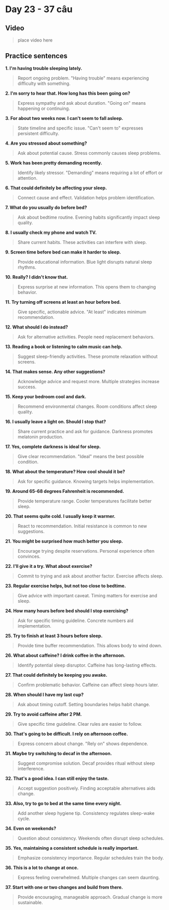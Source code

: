 # Day 23 - 37 câu

## Video
> place video here

## Practice sentences

**1. I'm having trouble sleeping lately.**
> Report ongoing problem. "Having trouble" means experiencing difficulty with something.

**2. I'm sorry to hear that. How long has this been going on?**
> Express sympathy and ask about duration. "Going on" means happening or continuing.

**3. For about two weeks now. I can't seem to fall asleep.**
> State timeline and specific issue. "Can't seem to" expresses persistent difficulty.

**4. Are you stressed about something?**
> Ask about potential cause. Stress commonly causes sleep problems.

**5. Work has been pretty demanding recently.**
> Identify likely stressor. "Demanding" means requiring a lot of effort or attention.

**6. That could definitely be affecting your sleep.**
> Connect cause and effect. Validation helps problem identification.

**7. What do you usually do before bed?**
> Ask about bedtime routine. Evening habits significantly impact sleep quality.

**8. I usually check my phone and watch TV.**
> Share current habits. These activities can interfere with sleep.

**9. Screen time before bed can make it harder to sleep.**
> Provide educational information. Blue light disrupts natural sleep rhythms.

**10. Really? I didn't know that.**
> Express surprise at new information. This opens them to changing behavior.

**11. Try turning off screens at least an hour before bed.**
> Give specific, actionable advice. "At least" indicates minimum recommendation.

**12. What should I do instead?**
> Ask for alternative activities. People need replacement behaviors.

**13. Reading a book or listening to calm music can help.**
> Suggest sleep-friendly activities. These promote relaxation without screens.

**14. That makes sense. Any other suggestions?**
> Acknowledge advice and request more. Multiple strategies increase success.

**15. Keep your bedroom cool and dark.**
> Recommend environmental changes. Room conditions affect sleep quality.

**16. I usually leave a light on. Should I stop that?**
> Share current practice and ask for guidance. Darkness promotes melatonin production.

**17. Yes, complete darkness is ideal for sleep.**
> Give clear recommendation. "Ideal" means the best possible condition.

**18. What about the temperature? How cool should it be?**
> Ask for specific guidance. Knowing targets helps implementation.

**19. Around 65-68 degrees Fahrenheit is recommended.**
> Provide temperature range. Cooler temperatures facilitate better sleep.

**20. That seems quite cold. I usually keep it warmer.**
> React to recommendation. Initial resistance is common to new suggestions.

**21. You might be surprised how much better you sleep.**
> Encourage trying despite reservations. Personal experience often convinces.

**22. I'll give it a try. What about exercise?**
> Commit to trying and ask about another factor. Exercise affects sleep.

**23. Regular exercise helps, but not too close to bedtime.**
> Give advice with important caveat. Timing matters for exercise and sleep.

**24. How many hours before bed should I stop exercising?**
> Ask for specific timing guideline. Concrete numbers aid implementation.

**25. Try to finish at least 3 hours before sleep.**
> Provide time buffer recommendation. This allows body to wind down.

**26. What about caffeine? I drink coffee in the afternoon.**
> Identify potential sleep disruptor. Caffeine has long-lasting effects.

**27. That could definitely be keeping you awake.**
> Confirm problematic behavior. Caffeine can affect sleep hours later.

**28. When should I have my last cup?**
> Ask about timing cutoff. Setting boundaries helps habit change.

**29. Try to avoid caffeine after 2 PM.**
> Give specific time guideline. Clear rules are easier to follow.

**30. That's going to be difficult. I rely on afternoon coffee.**
> Express concern about change. "Rely on" shows dependence.

**31. Maybe try switching to decaf in the afternoon.**
> Suggest compromise solution. Decaf provides ritual without sleep interference.

**32. That's a good idea. I can still enjoy the taste.**
> Accept suggestion positively. Finding acceptable alternatives aids change.

**33. Also, try to go to bed at the same time every night.**
> Add another sleep hygiene tip. Consistency regulates sleep-wake cycle.

**34. Even on weekends?**
> Question about consistency. Weekends often disrupt sleep schedules.

**35. Yes, maintaining a consistent schedule is really important.**
> Emphasize consistency importance. Regular schedules train the body.

**36. This is a lot to change at once.**
> Express feeling overwhelmed. Multiple changes can seem daunting.

**37. Start with one or two changes and build from there.**
> Provide encouraging, manageable approach. Gradual change is more sustainable.

